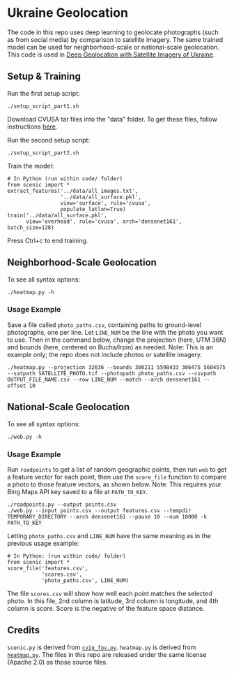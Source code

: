 # Ukraine Geolocation

The code in this repo uses deep learning to geolocate photographs (such as from social media) by comparison to satellite imagery.  The same trained model can be used for neighborhood-scale or national-scale geolocation.  This code is used in [Deep Geolocation with Satellite Imagery of Ukraine](https://www.iqt.org/blog/).

## Setup & Training

Run the first setup script:
```
./setup_script_part1.sh
```

Download CVUSA tar files into the "data" folder.  To get these files, follow instructions [here](https://mvrl.cse.wustl.edu/datasets/cvusa/).

Run the second setup script:
```
./setup_script_part2.sh
```

Train the model:
```
# In Python (run within code/ folder)
from scenic import *
extract_features('../data/all_images.txt',
                 '../data/all_surface.pkl',
                 view='surface', rule='cvusa',
                 populate_latlon=True)
train('../data/all_surface.pkl',
      view='overhead', rule='cvusa', arch='densenet161', batch_size=128)
```
Press Ctrl+c to end training.

## Neighborhood-Scale Geolocation

To see all syntax options:
```
./heatmap.py -h
```

### Usage Example

Save a file called `photo_paths.csv`, containing paths to ground-level photographs, one per line.  Let `LINE_NUM` be the line with the photo you want to use.  Then in the command below, change the projection (here, UTM 36N) and bounds (here, centered on Bucha/Irpin) as needed.  Note: This is an example only; the repo does not include photos or satellite imagery.
```
./heatmap.py --projection 32636 --bounds 300211 5598433 306475 5604575 --satpath SATELLITE_PHOTO.tif --photopath photo_paths.csv --csvpath OUTPUT_FILE_NAME.csv --row LINE_NUM --match --arch densenet161 --offset 10
```

## National-Scale Geolocation

To see all syntax options:
```
./web.py -h
```

### Usage Example

Run `roadpoints` to get a list of random geographic points, then run `web` to get a feature vector for each point, then use the `score_file` function to compare a photo to those feature vectors, as shown below.
Note: This requires your Bing Maps API key saved to a file at `PATH_TO_KEY`.
```
./roadpoints.py --output points.csv
./web.py --input points.csv --output features.csv --tempdir TEMPORARY_DIRECTORY --arch densenet161 --pause 10 --num 10000 -k PATH_TO_KEY
```
Letting `photo_paths.csv` and `LINE_NUM` have the same meaning as in the previous usage example:
```
# In Python: (run within code/ folder)
from scenic import *
score_file('features.csv',
           'scores.csv',
           'photo_paths.csv', LINE_NUM)
```
The file `scores.csv` will show how well each point matches the selected photo.  In this file, 2nd column is latitude, 3rd column is longitude, and 4th column is score.  Score is the negative of the feature space distance.

## Credits

`scenic.py` is derived from [`cvig_fov.py`](https://github.com/IQTLabs/WITW/blob/main/model/cvig_fov.py).  `heatmap.py` is derived from [`heatmap.py`](https://github.com/IQTLabs/WITW/blob/main/tools/heatmap/heatmap.py).  The files in this repo are released under the same license (Apache 2.0) as those source files.
